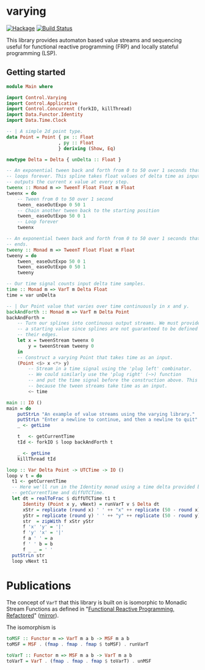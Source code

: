 # varying
[![Hackage](https://img.shields.io/hackage/v/varying.svg)](http://hackage.haskell.org/package/varying)
[![Build Status](https://travis-ci.org/schell/varying.svg)](https://travis-ci.org/schell/varying)

This library provides automaton based value streams and sequencing useful for
functional reactive programming (FRP) and locally stateful programming (LSP).

## Getting started

```haskell
module Main where

import Control.Varying
import Control.Applicative
import Control.Concurrent (forkIO, killThread)
import Data.Functor.Identity
import Data.Time.Clock

-- | A simple 2d point type.
data Point = Point { px :: Float
                   , py :: Float
                   } deriving (Show, Eq)

newtype Delta = Delta { unDelta :: Float }

-- An exponential tween back and forth from 0 to 50 over 1 seconds that
-- loops forever. This spline takes float values of delta time as input,
-- outputs the current x value at every step.
tweenx :: Monad m => TweenT Float Float m Float
tweenx = do
    -- Tween from 0 to 50 over 1 second
    tween_ easeOutExpo 0 50 1
    -- Chain another tween back to the starting position
    tween_ easeOutExpo 50 0 1
    -- Loop forever
    tweenx

-- An exponential tween back and forth from 0 to 50 over 1 seconds that never
-- ends.
tweeny :: Monad m => TweenT Float Float m Float
tweeny = do
    tween_ easeOutExpo 50 0 1
    tween_ easeOutExpo 0 50 1
    tweeny

-- Our time signal counts input delta time samples.
time :: Monad m => VarT m Delta Float
time = var unDelta

-- | Our Point value that varies over time continuously in x and y.
backAndForth :: Monad m => VarT m Delta Point
backAndForth =
    -- Turn our splines into continuous output streams. We must provide
    -- a starting value since splines are not guaranteed to be defined at
    -- their edges.
    let x = tweenStream tweenx 0
        y = tweenStream tweeny 0
    in
    -- Construct a varying Point that takes time as an input.
    (Point <$> x <*> y)
        -- Stream in a time signal using the 'plug left' combinator.
        -- We could similarly use the 'plug right' (~>) function
        -- and put the time signal before the construction above. This is needed
        -- because the tween streams take time as an input.
        <~ time

main :: IO ()
main = do
    putStrLn "An example of value streams using the varying library."
    putStrLn "Enter a newline to continue, and then a newline to quit"
    _ <- getLine

    t   <- getCurrentTime
    tId <- forkIO $ loop backAndForth t

    _ <- getLine
    killThread tId

loop :: Var Delta Point -> UTCTime -> IO ()
loop v t = do
  t1 <- getCurrentTime
  -- Here we'll run in the Identity monad using a time delta provided by
  -- getCurrentTime and diffUTCTime.
  let dt = realToFrac $ diffUTCTime t1 t
      Identity (Point x y, vNext) = runVarT v $ Delta dt
      xStr = replicate (round x) ' ' ++ "x" ++ replicate (50 - round x) ' '
      yStr = replicate (round y) ' ' ++ "y" ++ replicate (50 - round y) ' '
      str  = zipWith f xStr yStr
      f 'x' 'y' = '|'
      f 'y' 'x' = '|'
      f a ' ' = a
      f ' ' b = b
      f _ _ = ' '
  putStrLn str
  loop vNext t1
```

# Publications

The concept of `VarT` that this library is built on is isomorphic to Monadic Stream Functions as defined in "[Functional Reactive Programming, Refactored](http://dl.acm.org/citation.cfm?id=2976010)" ([mirror](http://www.cs.nott.ac.uk/~psxip1/#FRPRefactored)).

The isomorphism is
``` haskell
toMSF :: Functor m => VarT m a b -> MSF m a b
toMSF = MSF . (fmap . fmap . fmap $ toMSF) . runVarT

toVarT :: Functor m => MSF m a b -> VarT m a b
toVarT = VarT . (fmap . fmap . fmap $ toVarT) . unMSF
```
